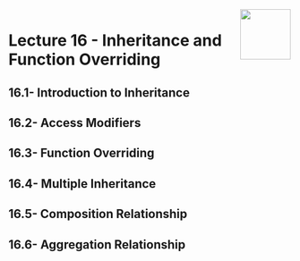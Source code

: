 <img align="right" width="90" height="90" src="https://github.com/cs-MohamedAyman/Computer-Science-Textbooks/blob/master/logos/object-oriented.jpg">

# Lecture 16 - Inheritance and Function Overriding
## 16.1- Introduction to Inheritance
## 16.2- Access Modifiers
## 16.3- Function Overriding
## 16.4- Multiple Inheritance
## 16.5- Composition Relationship
## 16.6- Aggregation Relationship
